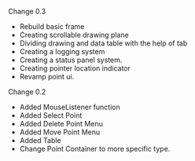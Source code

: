 Change 0.3
- Rebuild basic frame
- Creating scrollable drawing plane
- Dividing drawing and data table with the help of tab
- Creating a logging system
- Creating a status panel system.
- Creating pointer location indicator
- Revamp point ui.

Change 0.2

- Added MouseListener function
- Added Select Point
- Added Delete Point Menu
- Added Move Point Menu
- Added Table
- Change Point Container to more specific type.

